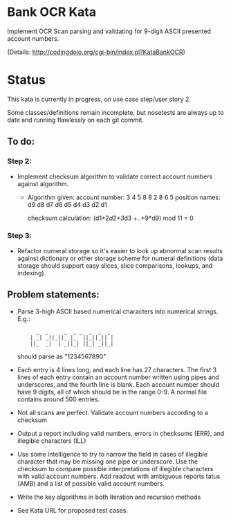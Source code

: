 # Bank OCR Kata

Implement OCR Scan parsing and validating for 9-digit ASCII presented account numbers.

(Details: http://codingdojo.org/cgi-bin/index.pl?KataBankOCR)

# Status

This kata is currently in progress, on use case step/user story 2.

Some classes/definitions remain incomplete, but nosetests are always up to date and running flawlessly on each git commit.

## To do:
### Step 2:
- Implement checksum algorithm to validate correct account numbers against algorithm.
  - Algorithm given:
    account number:  3  4  5  8  8  2  8  6  5
    position names:  d9 d8 d7 d6 d5 d4 d3 d2 d1
    
    checksum calculation:
    (d1+2*d2+3*d3 +..+9*d9) mod 11 = 0

### Step 3:
- Refactor numeral storage so it's easier to look up abnormal scan results against dictionary or other storage scheme for numeral definitions (data storage should support easy slices, slice comparisons, lookups, and indexing).

## Problem statements:
- Parse 3-high ASCII based numerical characters into numerical strings. E.g.:

            _  _     _  _ _  _  _  _
          | _| _||_||_ |_  ||_||_|| |
          ||_  _|  | _||_| ||_| _||_|
          
  should parse as "1234567890"
- Each entry is 4 lines long, and each line has 27 characters. The first 3 lines of each entry contain an account number written using pipes and underscores, and the fourth line is blank. Each account number should have 9 digits, all of which should be in the range 0-9. A normal file contains around 500 entries.
- Not all scans are perfect. Validate account numbers according to a checksum
- Output a report including valid numbers, errors in checksums (ERR), and illegible characters (ILL)
- Use some intelligence to try to narrow the field in cases of illegible character that may be missing one pipe or underscore. Use the checksum to compare possible interpretations of illegible characters with valid account numbers. Add readout with ambiguous reports tatus (AMB) and a list of possible valid account numbers.
- Write the key algorithms in both iteration and recursion methods
- See Kata URL for proposed test cases.
